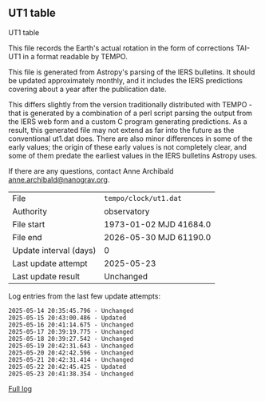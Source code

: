 
## UT1 table

UT1 table

This file records the Earth's actual rotation in the form of
corrections TAI-UT1 in a format readable by TEMPO.

This file is generated from Astropy's parsing of the IERS
bulletins. It should be updated approximately monthly, and it
includes the IERS predictions covering about a year after the
publication date.

This differs slightly from the version traditionally distributed
with TEMPO - that is generated by a combination of a perl script
parsing the output from the IERS web form and a custom C program
generating predictions. As a result, this generated file may not
extend as far into the future as the conventional ut1.dat does.
There are also minor differences in some of the early values; the
origin of these early values is not completely clear, and some of
them predate the earliest values in the IERS bulletins Astropy uses.

If there are any questions, contact Anne Archibald
<anne.archibald@nanograv.org>.

|     |     |
|:--- |:--- |
| File | `tempo/clock/ut1.dat` |
| Authority | observatory |
| File start | 1973-01-02 MJD 41684.0 |
| File end | 2026-05-30 MJD 61190.0 |
| Update interval (days) | 0 |
| Last update attempt | 2025-05-23 |
| Last update result | Unchanged |

Log entries from the last few update attempts:
```
2025-05-14 20:35:45.796 - Unchanged
2025-05-15 20:43:00.486 - Updated
2025-05-16 20:41:14.675 - Unchanged
2025-05-17 20:39:19.775 - Unchanged
2025-05-18 20:39:27.542 - Unchanged
2025-05-19 20:42:31.643 - Unchanged
2025-05-20 20:42:42.596 - Unchanged
2025-05-21 20:42:31.414 - Unchanged
2025-05-22 20:42:45.425 - Updated
2025-05-23 20:41:38.354 - Unchanged
```
[Full log](https://raw.githubusercontent.com/ipta/pulsar-clock-corrections/main/log/tempo/clock/ut1.dat.log)
